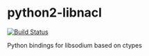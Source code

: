 # python2-libnacl

[![Build Status](https://travis-ci.org/UnitedRPMs/python2-libnacl.svg?branch=master)](https://travis-ci.org/UnitedRPMs/python2-libnacl)

Python bindings for libsodium based on ctypes
